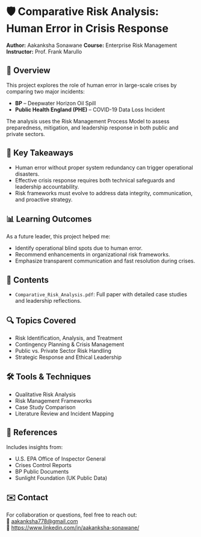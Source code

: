 # 🛡️ Comparative Risk Analysis: Human Error in Crisis Response  

**Author:** Aakanksha Sonawane 
**Course:** Enterprise Risk Management  
**Instructor:** Prof. Frank Marullo  

## 📘 Overview  
This project explores the role of human error in large-scale crises by comparing two major incidents:
- **BP** – Deepwater Horizon Oil Spill  
- **Public Health England (PHE)** – COVID-19 Data Loss Incident

The analysis uses the Risk Management Process Model to assess preparedness, mitigation, and leadership response in both public and private sectors.

## 🧠 Key Takeaways  
- Human error without proper system redundancy can trigger operational disasters.  
- Effective crisis response requires both technical safeguards and leadership accountability.  
- Risk frameworks must evolve to address data integrity, communication, and proactive strategy.

## 📊 Learning Outcomes  
As a future leader, this project helped me:  
- Identify operational blind spots due to human error.  
- Recommend enhancements in organizational risk frameworks.  
- Emphasize transparent communication and fast resolution during crises.

## 📂 Contents  
- `Comparative_Risk_Analysis.pdf`: Full paper with detailed case studies and leadership reflections.

## 🔍 Topics Covered  
- Risk Identification, Analysis, and Treatment  
- Contingency Planning & Crisis Management  
- Public vs. Private Sector Risk Handling  
- Strategic Response and Ethical Leadership

## 🛠️ Tools & Techniques  
- Qualitative Risk Analysis  
- Risk Management Frameworks  
- Case Study Comparison  
- Literature Review and Incident Mapping

## 📌 References  
Includes insights from:
- U.S. EPA Office of Inspector General  
- Crises Control Reports  
- BP Public Documents  
- Sunlight Foundation (UK Public Data)

## ✉️ Contact  
For collaboration or questions, feel free to reach out:  
📧 aakanksha778@gmail.com  
🔗 https://www.linkedin.com/in/aakanksha-sonawane/ 

